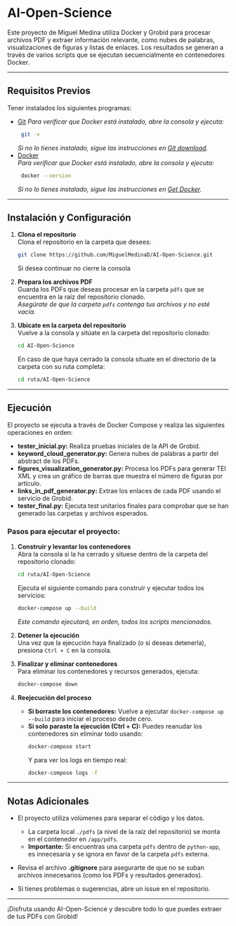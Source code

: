 # AI-Open-Science

Este proyecto de Miguel Medina utiliza Docker y Grobid para procesar archivos PDF y extraer información relevante, como nubes de palabras, visualizaciones de figuras y listas de enlaces. Los resultados se generan a través de varios scripts que se ejecutan secuencialmente en contenedores Docker.

---

## Requisitos Previos
Tener instalados los siguientes programas:
- [Git](https://git-scm.com/)
  *Para verificar que Docker está instalado, abre la consola y ejecuta:*
  ```bash
   git -v
   ```
  *Si no lo tienes instalado, sigue las instrucciones en [Git download](https://git-scm.com/downloads).*
- [Docker](https://docs.docker.com/get-docker/)  
  *Para verificar que Docker está instalado, abre la consola y ejecuta:*
  ```bash
   docker --version
   ```
  *Si no lo tienes instalado, sigue las instrucciones en [Get Docker](https://docs.docker.com/get-started/get-docker/).*

---

## Instalación y Configuración

1. **Clona el repositorio**  
   Clona el repositorio en la carpeta que desees:
   ```bash
   git clone https://github.com/MiguelMedinaD/AI-Open-Science.git
   ```
   Si desea continuar no cierre la consola

2. **Prepara los archivos PDF**  
   Guarda los PDFs que deseas procesar en la carpeta `pdfs` que se encuentra en la raíz del repositorio clonado.  
   *Asegúrate de que la carpeta `pdfs` contenga tus archivos y no esté vacía.*

3. **Ubícate en la carpeta del repositorio**  
   Vuelve a la consola y sitúate en la carpeta del repositorio clonado:
   ```bash
   cd AI-Open-Science
   ```
   En caso de que haya cerrado la consola situate en el directorio de la carpeta con su ruta completa:
   ```bash
   cd ruta/AI-Open-Science
   ```

---

## Ejecución

El proyecto se ejecuta a través de Docker Compose y realiza las siguientes operaciones en orden:

- **tester_inicial.py:** Realiza pruebas iniciales de la API de Grobid.  
- **keyword_cloud_generator.py:** Genera nubes de palabras a partir del abstract de los PDFs.  
- **figures_visualization_generator.py:** Procesa los PDFs para generar TEI XML y crea un gráfico de barras que muestra el número de figuras por artículo.  
- **links_in_pdf_generator.py:** Extrae los enlaces de cada PDF usando el servicio de Grobid.  
- **tester_final.py:** Ejecuta test unitarios finales para comprobar que se han generado las carpetas y archivos esperados.

### Pasos para ejecutar el proyecto:

1. **Construir y levantar los contenedores**  
   Abra la consola si la ha cerrado y situese dentro de la carpeta del repositorio clonado:
   ```bash
   cd ruta/AI-Open-Science
   ```
   Ejecuta el siguiente comando para construir y ejecutar todos los servicios:
   ```bash
   docker-compose up --build
   ```
   *Este comando ejecutará, en orden, todos los scripts mencionados.*

2. **Detener la ejecución**  
   Una vez que la ejecución haya finalizado (o si deseas detenerla), presiona `Ctrl + C` en la consola.

3. **Finalizar y eliminar contenedores**  
   Para eliminar los contenedores y recursos generados, ejecuta:
   ```bash
   docker-compose down
   ```

4. **Reejecución del proceso**  
   - **Si borraste los contenedores:** Vuelve a ejecutar `docker-compose up --build` para iniciar el proceso desde cero.  
   - **Si solo paraste la ejecución (Ctrl + C):** Puedes reanudar los contenedores sin eliminar todo usando:
     ```bash
     docker-compose start
     ```
     Y para ver los logs en tiempo real:
     ```bash
     docker-compose logs -f
     ```

---

## Notas Adicionales

- El proyecto utiliza volúmenes para separar el código y los datos.  
  - La carpeta local `./pdfs` (a nivel de la raíz del repositorio) se monta en el contenedor en `/app/pdfs`.  
  - **Importante:** Si encuentras una carpeta `pdfs` dentro de `python-app`, es innecesaria y se ignora en favor de la carpeta `pdfs` externa.

- Revisa el archivo **.gitignore** para asegurarte de que no se suban archivos innecesarios (como los PDFs y resultados generados).

- Si tienes problemas o sugerencias, abre un issue en el repositorio.

---

¡Disfruta usando AI-Open-Science y descubre todo lo que puedes extraer de tus PDFs con Grobid!
